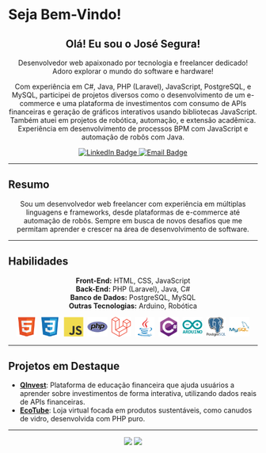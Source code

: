 # Seja Bem-Vindo!

<div align='center'>
    <h2>Olá! Eu sou o José Segura!</h2>
    <p>Desenvolvedor web apaixonado por tecnologia e freelancer dedicado! Adoro explorar o mundo do software e hardware!</p>
    <p>Com experiência em C#, Java, PHP (Laravel), JavaScript, PostgreSQL, e MySQL, participei de projetos diversos como o desenvolvimento de um e-commerce e uma plataforma de investimentos com consumo de APIs financeiras e geração de gráficos interativos usando bibliotecas JavaScript. Também atuei em projetos de robótica, automação, e extensão acadêmica. Experiência em desenvolvimento de processos BPM com JavaScript e automação de robôs com Java.</p>
</div>

<div id="badges" align='center'>
    <a href="https://www.linkedin.com/in/jose-a-segura-m-da-silva/" target="_blank">
        <img src="https://img.shields.io/badge/LinkedIn-blue?style=for-the-badge&logo=linkedin&logoColor=white" alt="LinkedIn Badge"/>
    </a>
    <a href="mailto:seuemail@exemplo.com" target="_blank">
        <img src="https://img.shields.io/badge/Email-D14836?style=for-the-badge&logo=gmail&logoColor=white" alt="Email Badge"/>
    </a>
</div>

---

## Resumo

<p align='center'>
    Sou um desenvolvedor web freelancer com experiência em múltiplas linguagens e frameworks, desde plataformas de e-commerce até automação de robôs. Sempre em busca de novos desafios que me permitam aprender e crescer na área de desenvolvimento de software.
</p>

---

## Habilidades

<div align='center'>
    <p>
        <strong>Front-End:</strong> HTML, CSS, JavaScript<br>
        <strong>Back-End:</strong> PHP (Laravel), Java, C#<br>
        <strong>Banco de Dados:</strong> PostgreSQL, MySQL<br>
        <strong>Outras Tecnologias:</strong> Arduino, Robótica
    </p>
    <img src="https://github.com/devicons/devicon/blob/master/icons/html5/html5-original.svg" title="HTML5" alt="HTML" width="40" height="40"/>&nbsp;
    <img src="https://github.com/devicons/devicon/blob/master/icons/css3/css3-original.svg" title="CSS" alt="CSS" width="40" height="40"/>&nbsp;
    <img src="https://github.com/devicons/devicon/blob/master/icons/javascript/javascript-original.svg" title="JavaScript" alt="JavaScript" width="40" height="40"/>&nbsp;
    <img src="https://github.com/devicons/devicon/blob/master/icons/php/php-original.svg" title="PHP" alt="PHP" width="40" height="40"/>&nbsp;
    <img src="https://github.com/devicons/devicon/blob/master/icons/laravel/laravel-original.svg" title="Laravel" alt="Laravel" width="40" height="40"/>&nbsp;
    <img src="https://github.com/devicons/devicon/blob/master/icons/java/java-original.svg" title="Java" alt="Java" width="40" height="40"/>&nbsp;
    <img src="https://github.com/devicons/devicon/blob/master/icons/csharp/csharp-original.svg" title="C Sharp" alt="C Sharp" width="40" height="40"/>&nbsp;
    <img src="https://github.com/devicons/devicon/blob/master/icons/arduino/arduino-original-wordmark.svg" title="Arduino" alt="Arduino" width="40" height="40"/>&nbsp;
    <img src="https://github.com/devicons/devicon/blob/master/icons/postgresql/postgresql-original-wordmark.svg" title="PostgreSQL" alt="PostgreSQL" width="40" height="40"/>&nbsp;
    <img src="https://github.com/devicons/devicon/blob/master/icons/mysql/mysql-original-wordmark.svg" title="MySQL" alt="MySQL" width="40" height="40"/>
</div>

---

## Projetos em Destaque

- [**QInvest**](https://github.com/GKsegura/qinvest-web): Plataforma de educação financeira que ajuda usuários a aprender sobre investimentos de forma interativa, utilizando dados reais de APIs financeiras.
- [**EcoTube**](https://github.com/GKsegura/e-commerce): Loja virtual focada em produtos sustentáveis, como canudos de vidro, desenvolvida com PHP puro.

---

<div align="center">
    <img height="200em" src="https://github-readme-stats.vercel.app/api/top-langs/?username=GKsegura&show_icons=true&theme=midnight-purple&count_private=true"/>
    <img height="200em" src="https://github-readme-stats.vercel.app/api?username=GKsegura&show_icons=true&theme=midnight-purple&count_private=true"/>
</div>
